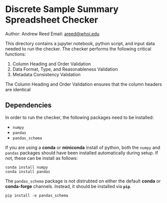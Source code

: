 # Discrete Sample Summary Spreadsheet Checker
Author: Andrew Reed
Email: areed@whoi.edu

This directory contains a jupyter notebook, python script, and input data needed to run the checker. The checker performs the following critical functions:
1. Column Heading and Order Validation
2. Data Format, Type, and Reasonableness Validation
3. Metadata Consistency Validation

The Column Heading and Order Validation ensures that the column headers are identical


## Dependencies
In order to run the checker, the following packages need to be installed:
* ```numpy```
* ```pandas```
* ```pandas_schema```

If you are using a **conda** or **miniconda** install of python, both the ```numpy``` and ```pandas``` packages should have been installed automatically during setup. If not, these can be install as follows:
```
conda install numpy
conda install pandas
```
The ```pandas_schema``` package is not distrubted on either the default **conda** or **conda-forge** channels. Instead, it should be installed via **```pip```**.


  ```
  pip install -e pandas_schema
  ```
